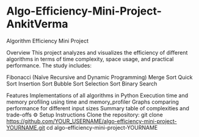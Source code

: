 # Algo-Efficiency-Mini-Project-AnkitVerma
Algorithm Efficiency Mini Project

Overview This project analyzes and visualizes the efficiency of different algorithms in terms of time complexity, space usage, and practical performance. The study includes:

Fibonacci (Naïve Recursive and Dynamic Programming) Merge Sort Quick Sort Insertion Sort Bubble Sort Selection Sort Binary Search

Features Implementations of all algorithms in Python Execution time and memory profiling using time and memory_profiler Graphs comparing performance for different input sizes Summary table of complexities and trade-offs ⚙️ Setup Instructions Clone the repository: git clone https://github.com/YOUR_USERNAME/algo-efficiency-mini-project-YOURNAME.git cd algo-efficiency-mini-project-YOURNAME
